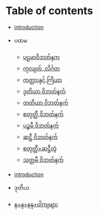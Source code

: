 # Table of contents

* [introduction](introduction.md)
* ပထမ
	* [ပဌမာဝိဘတ်နက](pathama/1.pathamavipatti.md)
	* [ကုလျတ်, လိင်္ဂတ](pathama/2.kulyata_lingata.md)
	* [ကတ္တားနှင့် ကြိယာ](pathama/3.katta_va_kyiya.md)
	* [ဒုတိယာ ဝိဘတ်နက်](pathama/4.dutiya_vipatti.md)
	* [တတိယာ ဝိဘတ်နက်](pathama/5.tatiya_vibhatti.md)
	* [စတုတ္ထီ ဝိဘတ်နက်](pathama/6.catutthi_vibhatti.md)
	* [ပဉ္စမီ ဝိဘတ်နက်](pathama/7.pancami_vibhatti.md)
	* [ဆဋ္ဌီ ဝိဘတ်နက်](pathama/8.chatthi_vibhatti.md)
	* [စတုတ္ထီ+ဆဋ္ဌီတွဲ](pathama/9.catutthi_chatthitve.md)
	* [သတ္တမီ ဝိဘတ်နက်](pathama/10.sattami_vibhatti.md)

* [introduction](introduction.md)
* ဒုတိယ
* [န+နု+နနု+ဝါကျများ](dutiya1.na_nu_nanu_vakya.md)